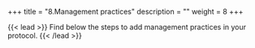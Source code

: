 +++
title = "8.Management practices"
description = ""
weight = 8
+++

{{< lead >}}
Find below the steps to add management practices in your protocol.
{{< /lead >}}
